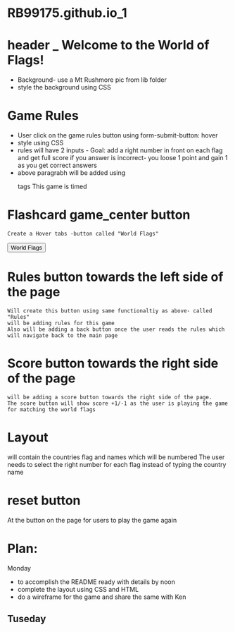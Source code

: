 # RB99175.github.io_1

# header _ Welcome to the World of Flags!
- Background- use a Mt Rushmore pic from lib folder
- style the background using CSS  

# Game Rules
- User click on the game rules button using form-submit-button: hover 
- style using CSS 
- rules will have 2 inputs -
        Goal: add a right number in front on each flag and get full score 
        if you answer is incorrect- you loose 1 point and gain 1 as you get correct answers
- above paragrabh will be added using <p> tags 
        This game is timed 
        


# Flashcard game_center button 
    Create a Hover tabs -button called "World Flags"
  <div class="tab">
  <button class="tablinks" onmouseover="open(event, 'Flags')">World Flags</button>  

# Rules button towards the left side of the page    
    Will create this button using same functionaltiy as above- called "Rules"
    will be adding rules for this game
    Also will be adding a back button once the user reads the rules which will navigate back to the main page

# Score button towards the right side of the page 
    will be adding a score button towards the right side of the page.
    The score button will show score +1/-1 as the user is playing the game for matching the world flags

# Layout 
will contain the countries flag and names which will be numbered
The user needs to select the right number for each flag instead of typing the country name 

# reset button
At the button on the page for users to play the game again


# Plan:
Monday
 - to accomplish the README ready with details by noon
 - complete the layout using CSS and HTML 
 - do a wireframe for the game and share the same with Ken
 
 Tuseday
 - 
